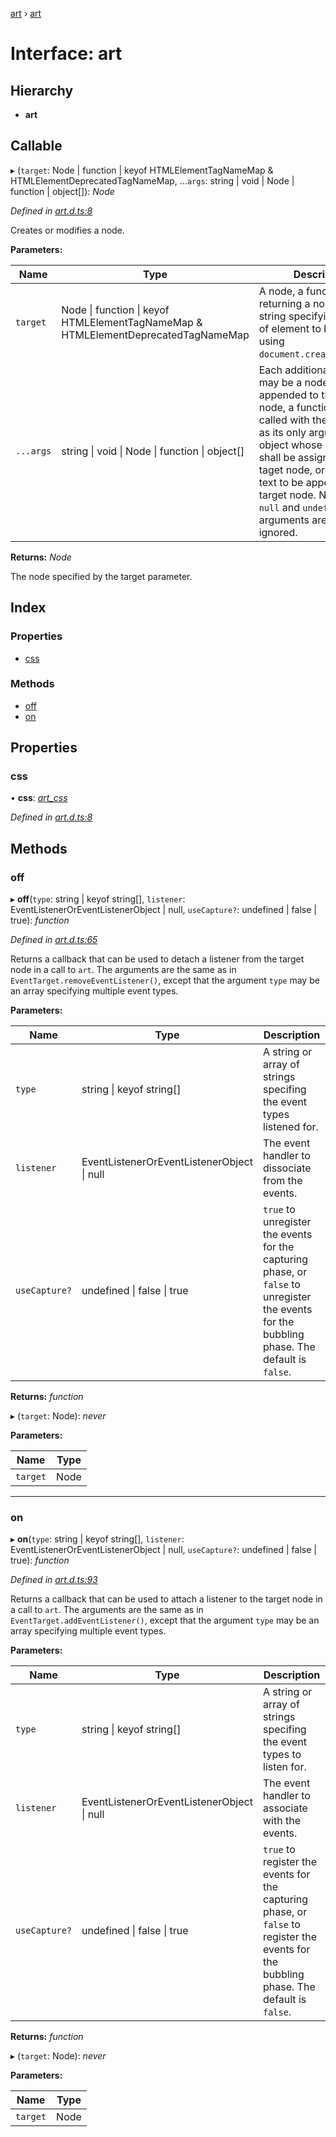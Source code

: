 [art](../README.md) › [art](art.md)

# Interface: art

## Hierarchy

* **art**

## Callable

▸ (`target`: Node | function | keyof HTMLElementTagNameMap & HTMLElementDeprecatedTagNameMap, ...`args`: string | void | Node | function | object[]): *Node*

*Defined in [art.d.ts:8](https://github.com/fasttime/art/blob/0.9.2/art.d.ts#L8)*

Creates or modifies a node.

**Parameters:**

Name | Type | Description |
------ | ------ | ------ |
`target` | Node &#124; function &#124; keyof HTMLElementTagNameMap & HTMLElementDeprecatedTagNameMap |   A node, a function returning a node, or a string specifying the type of element to be created using <code>document.createElement()</code>.  |
`...args` | string &#124; void &#124; Node &#124; function &#124; object[] |   Each additional argument may be a node to be appended to the taget node, a function to be called with the target node as its only argument, an object whose properties shall be assigned to the taget node, or a string of text to be appended to the target node. Note that <code>null</code> and <code>undefined</code> arguments are simply ignored.  |

**Returns:** *Node*

The node specified by the target parameter.

## Index

### Properties

* [css](art.md#css)

### Methods

* [off](art.md#off)
* [on](art.md#on)

## Properties

###  css

• **css**: *[art_css](art_css.md)*

*Defined in [art.d.ts:8](https://github.com/fasttime/art/blob/0.9.2/art.d.ts#L8)*

## Methods

###  off

▸ **off**(`type`: string | keyof string[], `listener`: EventListenerOrEventListenerObject | null, `useCapture?`: undefined | false | true): *function*

*Defined in [art.d.ts:65](https://github.com/fasttime/art/blob/0.9.2/art.d.ts#L65)*

Returns a callback that can be used to detach a listener from the target node in a call to
`art`.
The arguments are the same as in `EventTarget.removeEventListener()`, except that the
argument `type` may be an array specifying multiple event types.

**Parameters:**

Name | Type | Description |
------ | ------ | ------ |
`type` | string &#124; keyof string[] |   A string or array of strings specifing the event types listened for.  |
`listener` | EventListenerOrEventListenerObject &#124; null |   The event handler to dissociate from the events.  |
`useCapture?` | undefined &#124; false &#124; true |   <code>true</code> to unregister the events for the capturing phase, or <code>false</code> to unregister the events for the bubbling phase. The default is <code>false</code>.  |

**Returns:** *function*

▸ (`target`: Node): *never*

**Parameters:**

Name | Type |
------ | ------ |
`target` | Node |

___

###  on

▸ **on**(`type`: string | keyof string[], `listener`: EventListenerOrEventListenerObject | null, `useCapture?`: undefined | false | true): *function*

*Defined in [art.d.ts:93](https://github.com/fasttime/art/blob/0.9.2/art.d.ts#L93)*

Returns a callback that can be used to attach a listener to the target node in a call to
`art`.
The arguments are the same as in `EventTarget.addEventListener()`, except that the argument
`type` may be an array specifying multiple event types.

**Parameters:**

Name | Type | Description |
------ | ------ | ------ |
`type` | string &#124; keyof string[] |   A string or array of strings specifing the event types to listen for.  |
`listener` | EventListenerOrEventListenerObject &#124; null |   The event handler to associate with the events.  |
`useCapture?` | undefined &#124; false &#124; true |   <code>true</code> to register the events for the capturing phase, or <code>false</code> to register the events for the bubbling phase. The default is <code>false</code>.  |

**Returns:** *function*

▸ (`target`: Node): *never*

**Parameters:**

Name | Type |
------ | ------ |
`target` | Node |

